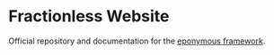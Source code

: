# Fractionless Website

Official repository and documentation for the [eponymous framework](http://fractionless.info).